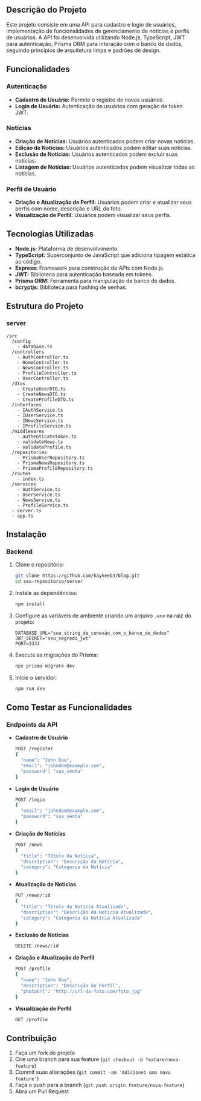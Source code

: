 ## Descrição do Projeto

Este projeto consiste em uma API para cadastro e login de usuários, implementação de funcionalidades de gerenciamento de notícias e perfis de usuários. A API foi desenvolvida utilizando Node.js, TypeScript, JWT para autenticação, Prisma ORM para interação com o banco de dados, seguindo princípios de arquitetura limpa e padrões de design.

## Funcionalidades

### Autenticação

- **Cadastro de Usuário:** Permite o registro de novos usuários.
- **Login de Usuário:** Autenticação de usuários com geração de token JWT.

### Notícias

- **Criação de Notícias:** Usuários autenticados podem criar novas notícias.
- **Edição de Notícias:** Usuários autenticados podem editar suas notícias.
- **Exclusão de Notícias:** Usuários autenticados podem excluir suas notícias.
- **Listagem de Notícias:** Usuários autenticados podem visualizar todas as notícias.

### Perfil de Usuário

- **Criação e Atualização de Perfil:** Usuários podem criar e atualizar seus perfis com nome, descrição e URL da foto.
- **Visualização de Perfil:** Usuários podem visualizar seus perfis.

## Tecnologias Utilizadas

- **Node.js:** Plataforma de desenvolvimento.
- **TypeScript:** Superconjunto de JavaScript que adiciona tipagem estática ao código.
- **Express:** Framework para construção de APIs com Node.js.
- **JWT:** Biblioteca para autenticação baseada em tokens.
- **Prisma ORM:** Ferramenta para manipulação de banco de dados.
- **bcryptjs:** Biblioteca para hashing de senhas.

## Estrutura do Projeto

### server

```
/src
  /config
    - database.ts
  /controllers
    - AuthController.ts
    - HomeController.ts
    - NewsController.ts
    - ProfileController.ts
    - UserController.ts
  /dtos
    - CreateUserDTO.ts
    - CreateNewsDTO.ts
    - CreateProfileDTO.ts
  /interfaces
    - IAuthService.ts
    - IUserService.ts
    - INewsService.ts
    - IProfileService.ts
  /middlewares
    - authenticateToken.ts
    - validateNews.ts
    - validateProfile.ts
  /repositories
    - PrismaUserRepository.ts
    - PrismaNewsRepository.ts
    - PrismaProfileRepository.ts
  /routes
    - index.ts
  /services
    - AuthService.ts
    - UserService.ts
    - NewsService.ts
    - ProfileService.ts
  - server.ts
  - app.ts
```

## Instalação

### Backend

1. Clone o repositório:

   ```sh
   git clone https://github.com/kaykeeb3/blog.git
   cd seu-repositorio/server
   ```

2. Instale as dependências:

   ```sh
   npm install
   ```

3. Configure as variáveis de ambiente criando um arquivo `.env` na raiz do projeto:

   ```env
   DATABASE_URL="sua_string_de_conexão_com_o_banco_de_dados"
   JWT_SECRET="seu_segredo_jwt"
   PORT=3333
   ```

4. Execute as migrações do Prisma:

   ```sh
   npx prisma migrate dev
   ```

5. Inicie o servidor:
   ```sh
   npm run dev
   ```

## Como Testar as Funcionalidades

### Endpoints da API

- **Cadastro de Usuário**

  ```sh
  POST /register
  {
    "name": "John Doe",
    "email": "johndoe@example.com",
    "password": "sua_senha"
  }
  ```

- **Login de Usuário**

  ```sh
  POST /login
  {
    "email": "johndoe@example.com",
    "password": "sua_senha"
  }
  ```

- **Criação de Notícias**

  ```sh
  POST /news
  {
    "title": "Título da Notícia",
    "description": "Descrição da Notícia",
    "category": "Categoria da Notícia"
  }
  ```

- **Atualização de Notícias**

  ```sh
  PUT /news/:id
  {
    "title": "Título da Notícia Atualizado",
    "description": "Descrição da Notícia Atualizada",
    "category": "Categoria da Notícia Atualizada"
  }
  ```

- **Exclusão de Notícias**

  ```sh
  DELETE /news/:id
  ```

- **Criação e Atualização de Perfil**

  ```sh
  POST /profile
  {
    "name": "John Doe",
    "description": "Descrição do Perfil",
    "photoUrl": "http://url-da-foto.com/foto.jpg"
  }
  ```

- **Visualização de Perfil**
  ```sh
  GET /profile
  ```

## Contribuição

1. Faça um fork do projeto
2. Crie uma branch para sua feature (`git checkout -b feature/nova-feature`)
3. Commit suas alterações (`git commit -am 'Adicionei uma nova feature'`)
4. Faça o push para a branch (`git push origin feature/nova-feature`)
5. Abra um Pull Request
